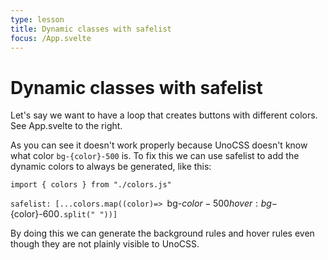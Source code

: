 ```yaml
---
type: lesson
title: Dynamic classes with safelist
focus: /App.svelte
---
```


# Dynamic classes with safelist

Let's say we want to have a loop that creates buttons with different colors. See App.svelte to the right.

As you can see it doesn't work properly because UnoCSS doesn't know what color `bg-{color}-500` is. To fix this we can use safelist to add the dynamic colors to always be generated, like this:

`import { colors } from "./colors.js"`

`safelist: [...colors.map((color)=> `bg-${color}-500 hover:bg-${color}-600`.split(" "))]`

By doing this we can generate the background rules and hover rules even though they are not plainly visible to UnoCSS.